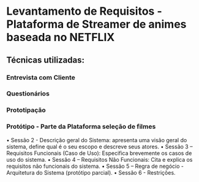 # Levantamento de Requisitos - Plataforma de Streamer de animes baseada no NETFLIX

## Técnicas utilizadas: 
### Entrevista com Cliente
### Questionários
### Prototipação


### Protótipo - Parte da Plataforma seleção de filmes

•	Sessão 2 - Descrição geral do Sistema: apresenta uma visão geral do sistema, define qual é o seu escopo e descreve seus atores.
•	Sessão 3 – Requisitos Funcionais (Caso de Uso): Especifica brevemente os casos de uso do sistema.
•	Sessão 4 – Requisitos Não Funcionais: Cita e explica os requisitos não funcionais do sistema.
•	Sessão 5 – Regra de negócio - Arquitetura do Sistema (protótipo parcial).
•	Sessão 6 - Restrições.

